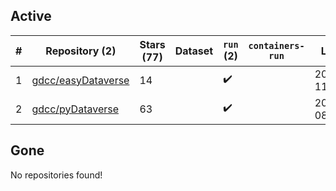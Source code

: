 ## Active
| # | Repository (2) | Stars (77) | Dataset | `run` (2) | `containers-run` | Last Modified |
| --- | --- | --- | --- | --- | --- | --- |
| 1 | [gdcc/easyDataverse](https://github.com/gdcc/easyDataverse) | 14 |  | :heavy_check_mark: |  | 2024-06-20 11:02:40+00:00 |
| 2 | [gdcc/pyDataverse](https://github.com/gdcc/pyDataverse) | 63 |  | :heavy_check_mark: |  | 2024-07-30 08:44:35+00:00 |

## Gone
No repositories found!
